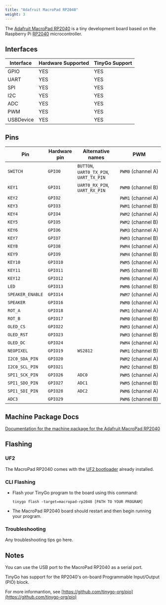 ```yaml
---
title: "Adafruit MacroPad RP2040"
weight: 3
---
```


The [Adafruit MacroPad RP2040](https://www.adafruit.com/product/5100) is a tiny development board based on the Raspberry Pi [RP2040](https://datasheets.raspberrypi.org/rp2040/rp2040-datasheet.pdf) microcontroller.

## Interfaces

| Interface | Hardware Supported | TinyGo Support |
| --------- | ------------- | ----- |
| GPIO      | YES | YES |
| UART      | YES | YES |
| SPI       | YES | YES |
| I2C       | YES | YES |
| ADC       | YES | YES |
| PWM       | YES | YES |
| USBDevice | YES | YES |

## Pins

| Pin               | Hardware pin | Alternative names | PWM                  |
| ----------------- | ------------ | ----------------- | -------------------- |
| `SWITCH`          | `GPIO0`      | `BUTTON`, `UART0_TX_PIN`, `UART_TX_PIN` | `PWM0` (channel A)   |
| `KEY1`            | `GPIO1`      | `UART0_RX_PIN`, `UART_RX_PIN` | `PWM0` (channel B)   |
| `KEY2`            | `GPIO2`      |                   | `PWM1` (channel A)   |
| `KEY3`            | `GPIO3`      |                   | `PWM1` (channel B)   |
| `KEY4`            | `GPIO4`      |                   | `PWM2` (channel A)   |
| `KEY5`            | `GPIO5`      |                   | `PWM2` (channel B)   |
| `KEY6`            | `GPIO6`      |                   | `PWM3` (channel A)   |
| `KEY7`            | `GPIO7`      |                   | `PWM3` (channel B)   |
| `KEY8`            | `GPIO8`      |                   | `PWM4` (channel A)   |
| `KEY9`            | `GPIO9`      |                   | `PWM4` (channel B)   |
| `KEY10`           | `GPIO10`     |                   | `PWM5` (channel A)   |
| `KEY11`           | `GPIO11`     |                   | `PWM5` (channel B)   |
| `KEY12`           | `GPIO12`     |                   | `PWM6` (channel A)   |
| `LED`             | `GPIO13`     |                   | `PWM6` (channel B)   |
| `SPEAKER_ENABLE`  | `GPIO14`     |                   | `PWM7` (channel A)   |
| `SPEAKER`         | `GPIO16`     |                   | `PWM0` (channel A)   |
| `ROT_A`           | `GPIO18`     |                   | `PWM1` (channel A)   |
| `ROT_B`           | `GPIO17`     |                   | `PWM0` (channel B)   |
| `OLED_CS`         | `GPIO22`     |                   | `PWM3` (channel A)   |
| `OLED_RST`        | `GPIO23`     |                   | `PWM3` (channel B)   |
| `OLED_DC`         | `GPIO24`     |                   | `PWM4` (channel A)   |
| `NEOPIXEL`        | `GPIO19`     | `WS2812`          | `PWM1` (channel B)   |
| `I2C0_SDA_PIN`    | `GPIO20`     |                   | `PWM2` (channel A)   |
| `I2C0_SCL_PIN`    | `GPIO21`     |                   | `PWM2` (channel B)   |
| `SPI1_SCK_PIN`    | `GPIO26`     | `ADC0`            | `PWM5` (channel A)   |
| `SPI1_SDO_PIN`    | `GPIO27`     | `ADC1`            | `PWM5` (channel B)   |
| `SPI1_SDI_PIN`    | `GPIO28`     | `ADC2`            | `PWM6` (channel A)   |
| `ADC3`            | `GPIO29`     |                   | `PWM6` (channel B)   |

## Machine Package Docs

[Documentation for the machine package for the Adafruit MacroPad RP2040](../machine/macropad-rp2040)

## Flashing

### UF2

The MacroPad RP2040 comes with the [UF2 bootloader](https://github.com/Microsoft/uf2) already installed.

### CLI Flashing

- Flash your TinyGo program to the board using this command:

    ```shell
    tinygo flash -target=macropad-rp2040 [PATH TO YOUR PROGRAM]
    ```

- The MacroPad RP2040 board should restart and then begin running your program.

### Troubleshooting

Any troubleshooting tips go here.

## Notes

You can use the USB port to the MacroPad RP2040 as a serial port.

TinyGo has support for the RP2040's on-board Programmable Input/Output (PIO) block.

For more informantion, see [https://github.com/tinygo-org/pio](https://github.com/tinygo-org/pio)
